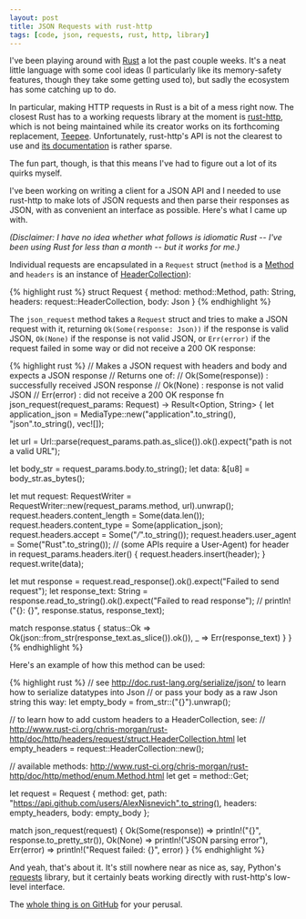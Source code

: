 ```yaml
---
layout: post
title: JSON Requests with rust-http
tags: [code, json, requests, rust, http, library]
---
```


I've been playing around with [Rust](http://www.rust-lang.org/) a lot the past couple weeks. It's a neat little language with some cool ideas (I particularly like its memory-safety features, though they take some getting used to), but sadly the ecosystem has some catching up to do.

In particular, making HTTP requests in Rust is a bit of a mess right now. The closest Rust has to a working requests library at the moment is [rust-http](https://github.com/chris-morgan/rust-http), which is not being maintained while its creator works on its forthcoming replacement, [Teepee](https://github.com/teepee/teepee). Unfortunately, rust-http's API is not the clearest to use and [its documentation](http://www.rust-ci.org/chris-morgan/rust-http/doc/http/) is rather sparse. 

The fun part, though, is that this means I've had to figure out a lot of its quirks myself.

I've been working on writing a client for a JSON API and I needed to use rust-http to make lots of JSON requests and then parse their responses as JSON, with as convenient an interface as possible. Here's what I came up with.

_(Disclaimer: I have no idea whether what follows is idiomatic Rust -- I've been using Rust for less than a month -- but it works for me.)_

Individual requests are encapsulated in a `Request` struct (`method` is a [Method](http://www.rust-ci.org/chris-morgan/rust-http/doc/http/method/enum.Method.html) and `headers` is an instance of [HeaderCollection](http://www.rust-ci.org/chris-morgan/rust-http/doc/http/headers/request/struct.HeaderCollection.html)):

{% highlight rust %}
struct Request {
  method: method::Method,
  path: String,
  headers: request::HeaderCollection,
  body: Json
}
{% endhighlight %}

The `json_request` method takes a `Request` struct and tries to make a JSON request with it, returning `Ok(Some(response: Json))` if the response is valid JSON, `Ok(None)` if the response is not valid JSON, or `Err(error)` if the request failed in some way or did not receive a 200 OK response:

{% highlight rust %}
// Makes a JSON request with headers and body and expects a JSON response
// Returns one of:
//    Ok(Some(response)) : successfully received JSON response
//    Ok(None)           : response is not valid JSON
//    Err(error)         : did not receive a 200 OK response
fn json_request(request_params: Request) -> Result<Option<Json>, String> {
  let application_json = MediaType::new("application".to_string(), "json".to_string(), vec![]);

  let url = Url::parse(request_params.path.as_slice()).ok().expect("path is not a valid URL");

  let body_str = request_params.body.to_string();
  let data: &[u8] = body_str.as_bytes();

  let mut request: RequestWriter = RequestWriter::new(request_params.method, url).unwrap();
  request.headers.content_length = Some(data.len());
  request.headers.content_type = Some(application_json);
  request.headers.accept = Some("*/*".to_string());
  request.headers.user_agent = Some("Rust".to_string()); // (some APIs require a User-Agent)
  for header in request_params.headers.iter() {
    request.headers.insert(header);
  }
  request.write(data);

  let mut response = request.read_response().ok().expect("Failed to send request");
  let response_text: String = response.read_to_string().ok().expect("Failed to read response");
  // println!("{}: {}", response.status, response_text);

  match response.status {
    status::Ok => Ok(json::from_str(response_text.as_slice()).ok()),
    _          => Err(response_text)
  }
}
{% endhighlight %}

Here's an example of how this method can be used:

{% highlight rust %}
// see http://doc.rust-lang.org/serialize/json/ to learn how to serialize datatypes into Json
// or pass your body as a raw Json string this way:
let empty_body = from_str::<Json>("{}").unwrap();

// to learn how to add custom headers to a HeaderCollection, see:
// http://www.rust-ci.org/chris-morgan/rust-http/doc/http/headers/request/struct.HeaderCollection.html
let empty_headers = request::HeaderCollection::new();

// available methods: http://www.rust-ci.org/chris-morgan/rust-http/doc/http/method/enum.Method.html
let get = method::Get;

let request = Request {
  method: get,
  path: "https://api.github.com/users/AlexNisnevich".to_string(),
  headers: empty_headers,
  body: empty_body
};

match json_request(request) {
  Ok(Some(response)) => println!("{}", response.to_pretty_str()),
  Ok(None)           => println!("JSON parsing error"),
  Err(error)         => println!("Request failed: {}", error)
}
{% endhighlight %}

And yeah, that's about it. It's still nowhere near as nice as, say, Python's [requests](http://docs.python-requests.org/en/latest/) library, but it certainly beats working directly with rust-http's low-level interface.

The [whole thing is on GitHub](https://gist.github.com/AlexNisnevich/418be2ba34e130977f5c) for your perusal.

